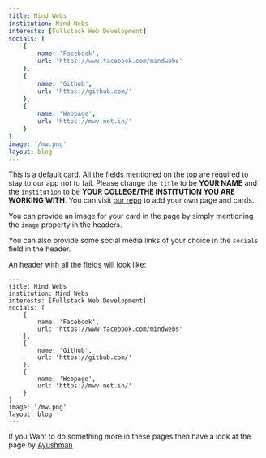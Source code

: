 ```yaml
---
title: Mind Webs
institution: Mind Webs
interests: [Fullstack Web Development]
socials: [
    {
        name: 'Facebook',
        url: 'https://www.facebook.com/mindwebs'
    },
    {
        name: 'Github',
        url: 'https://github.com/'
    },
    {
        name: 'Webpage',
        url: 'https://mwv.net.in/'
    }
]
image: '/mw.png'
layout: blog
---
```


This is a default card. All the fields mentioned on the top are required to stay to our app not to fail. Please change the `title` to be **YOUR NAME** and the `institution` to be **YOUR COLLEGE/THE INSTITUTION YOU ARE WORKING WITH**. You can visit [our repo](https://github.com/mindwebs/hacktoberfest_2020_participation_cards) to add your own page and cards.

 
You can provide an image for your card in the page by simply mentioning the `image` property in the headers.

You can also provide some social media links of your choice in the `socials` field in the header.

An header with all the fields will look like:


```
---
title: Mind Webs
institution: Mind Webs
interests: [Fullstack Web Development]
socials: [
    {
        name: 'Facebook',
        url: 'https://www.facebook.com/mindwebs'
    },
    {
        name: 'Github',
        url: 'https://github.com/'
    },
    {
        name: 'Webpage',
        url: 'https://mwv.net.in/'
    }
]
image: '/mw.png'
layout: blog
---
```


If you Want to do something more in these pages then have a look at the page by [Ayushman](/posts/ayushman)